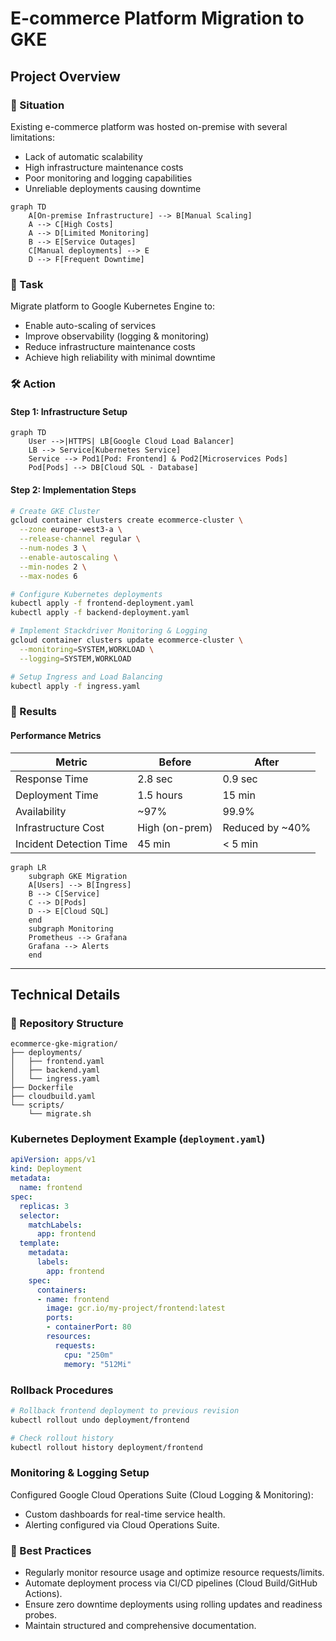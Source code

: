 # E-commerce Platform Migration to GKE

## Project Overview

### 🚩 Situation
Existing e-commerce platform was hosted on-premise with several limitations:
- Lack of automatic scalability
- High infrastructure maintenance costs
- Poor monitoring and logging capabilities
- Unreliable deployments causing downtime

```mermaid
graph TD
    A[On-premise Infrastructure] --> B[Manual Scaling]
    A --> C[High Costs]
    A --> D[Limited Monitoring]
    B --> E[Service Outages]
    C[Manual deployments] --> E
    D --> F[Frequent Downtime]
```

### 🎯 Task
Migrate platform to Google Kubernetes Engine to:
- Enable auto-scaling of services
- Improve observability (logging & monitoring)
- Reduce infrastructure maintenance costs
- Achieve high reliability with minimal downtime

### 🛠️ Action

#### Step 1: Infrastructure Setup
```mermaid
graph TD
    User -->|HTTPS| LB[Google Cloud Load Balancer]
    LB --> Service[Kubernetes Service]
    Service --> Pod1[Pod: Frontend] & Pod2[Microservices Pods]
    Pod[Pods] --> DB[Cloud SQL - Database]
```

#### Step 2: Implementation Steps
```bash
# Create GKE Cluster
gcloud container clusters create ecommerce-cluster \
  --zone europe-west3-a \
  --release-channel regular \
  --num-nodes 3 \
  --enable-autoscaling \
  --min-nodes 2 \
  --max-nodes 6

# Configure Kubernetes deployments
kubectl apply -f frontend-deployment.yaml
kubectl apply -f backend-deployment.yaml

# Implement Stackdriver Monitoring & Logging
gcloud container clusters update ecommerce-cluster \
  --monitoring=SYSTEM,WORKLOAD \
  --logging=SYSTEM,WORKLOAD

# Setup Ingress and Load Balancing
kubectl apply -f ingress.yaml
```

### 🚀 Results

#### Performance Metrics
| Metric                  | Before          | After           |
|-------------------------|-----------------|-----------------|
| Response Time           | 2.8 sec         | 0.9 sec         |
| Deployment Time         | 1.5 hours       | 15 min          |
| Availability            | ~97%            | 99.9%           |
| Infrastructure Cost     | High (on-prem)  | Reduced by ~40% |
| Incident Detection Time | 45 min          | < 5 min         |

```mermaid
graph LR
    subgraph GKE Migration
    A[Users] --> B[Ingress]
    B --> C[Service]
    C --> D[Pods]
    D --> E[Cloud SQL]
    end
    subgraph Monitoring
    Prometheus --> Grafana
    Grafana --> Alerts
    end
```

---

## Technical Details

### 📂 Repository Structure
```
ecommerce-gke-migration/
├── deployments/
│   ├── frontend.yaml
│   ├── backend.yaml
│   └── ingress.yaml
├── Dockerfile
├── cloudbuild.yaml
└── scripts/
    └── migrate.sh
```

### Kubernetes Deployment Example (`deployment.yaml`)
```yaml
apiVersion: apps/v1
kind: Deployment
metadata:
  name: frontend
spec:
  replicas: 3
  selector:
    matchLabels:
      app: frontend
  template:
    metadata:
      labels:
        app: frontend
    spec:
      containers:
      - name: frontend
        image: gcr.io/my-project/frontend:latest
        ports:
        - containerPort: 80
        resources:
          requests:
            cpu: "250m"
            memory: "512Mi"
```

### Rollback Procedures
```bash
# Rollback frontend deployment to previous revision
kubectl rollout undo deployment/frontend

# Check rollout history
kubectl rollout history deployment/frontend
```

### Monitoring & Logging Setup
Configured Google Cloud Operations Suite (Cloud Logging & Monitoring):
- Custom dashboards for real-time service health.
- Alerting configured via Cloud Operations Suite.

### 📝 Best Practices
- Regularly monitor resource usage and optimize resource requests/limits.
- Automate deployment process via CI/CD pipelines (Cloud Build/GitHub Actions).
- Ensure zero downtime deployments using rolling updates and readiness probes.
- Maintain structured and comprehensive documentation.
